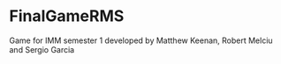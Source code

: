 # FinalGameRMS
Game for IMM semester 1 developed by Matthew Keenan, Robert Melciu and Sergio Garcia
